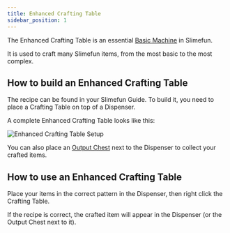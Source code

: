 ```yaml
---
title: Enhanced Crafting Table
sidebar_position: 1
---
```


The Enhanced Crafting Table is an essential [Basic Machine](Basic-Machines.md) in Slimefun.

It is used to craft many Slimefun items, from the most basic to the most complex.

## How to build an Enhanced Crafting Table

The recipe can be found in your Slimefun Guide. To build it, you need to place a Crafting Table on top of a Dispenser.

A complete Enhanced Crafting Table looks like this:

![Enhanced Crafting Table Setup](https://raw.githubusercontent.com/TheBusyBiscuit/Slimefun4-Wiki/master/images/multiblock-enhanced-crafting-table.png)

You can also place an [Output Chest](Output-Chest.md) next to the Dispenser to collect your crafted items.

## How to use an Enhanced Crafting Table

Place your items in the correct pattern in the Dispenser, then right click the Crafting Table.

If the recipe is correct, the crafted item will appear in the Dispenser (or the Output Chest next to it).
